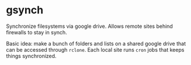 # gsynch
Synchronize filesystems via google drive. Allows remote sites behind firewalls to stay in synch.

Basic idea:  make a bunch of folders and lists on a shared google drive
that can be accessed through `rclone`. Each local site runs `cron` jobs
that keeps things synchronized.
